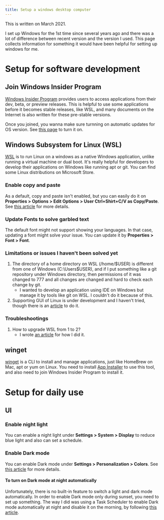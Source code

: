 ```yaml
---
title: Setup a windows desktop computer
---
```


This is written on March 2021.

I set up Windows for the 1st time since several years ago and there was a lot of difference between recent version and the version I used.
This page collects information for something it would have been helpful for setting up windows for me.

Setup for software development
===

Join Windows Insider Program
---
[Windows Insider Program](https://insider.windows.com/en-us/getting-started) provides users to access applications from their dev, beta, or preview releases.
This is helpful to use some applications before it becomes stable releases, like WSL, and many documents on the Internet is also written for these pre-stable versions.

Once you joined, you wanna make sure turnning on automatic updates for OS version.
See [this page](https://www.sheffield.ac.uk/it-services/information-security/windows-updat) to turn it on.


Windows Subsystem for Linux (WSL)
---
[WSL](https://docs.microsoft.com/en-us/windows/wsl/install-win10) is to run Linux on a windows as a native Windows application, unlike running a virtual machine or dual boot.
It's really helpful for developers to develop their applications on Windows like running apt or git.
You can find some Linux distributions on Microsoft Store.

### Enable copy and paste
As a default, copy and paste isn't enabled, but you can easily do it on **Properties > Options > Edit Options > User Ctrl+Shirt+C/V as Copy/Paste**.
See [this article](https://devblogs.microsoft.com/commandline/copy-and-paste-arrives-for-linuxwsl-consoles/) for more details.

### Update Fonts to solve garbled text
The default font might not support showing your languages.
In that case, updating a font might solve your issue.
You can update it by **Properties > Font > Font**.

### Limitations or issues I haven't been solved yet

1. The directory of a home directory on WSL (/home/$USER) is different from one of Windows (C:\Users\$USER), and if I put something like a git repository under Windows directory, then permissions of it was changed to 777 and all changes are changed and hard to check each change by git.
    - I wanted to develop an application using IDE on Windows but manage it by tools like git on WSL. I couldn't do it because of this.
1. Supporting GUI of Linux is under development and I haven't tried, though there is an [article](https://medium.com/@japheth.yates/the-complete-wsl2-gui-setup-2582828f4577) to do it.

### Troubleshootings
1. How to upgrade WSL from 1 to 2?
    - I wrote [an article](/2021/03/17/update-wsl-version/) for how I did it.

winget
---
[winget](https://docs.microsoft.com/en-us/windows/package-manager/winget/) is a CLI to install and manage applications, just like HomeBrew on Mac, apt or yum on Linux.
You need to install [App Installer](https://www.microsoft.com/en-us/p/app-installer/9nblggh4nns1?activetab=pivot:overviewtab) to use this tool, and also need to join Windows Insider Program to install it.



Setup for daily use
===

UI
---

### Enable night light
You can enable a night light under **Settings > System > Display** to reduce blue light and also can set a schedule.

### Enable Dark mode
You can enable Dark mode under **Settings > Personalization > Colors**.
See [this article](https://www.pcmag.com/how-to/how-to-enable-dark-mode-in-windows-10) for more details.

#### To turn on Dark mode at night automatically
Unfortunately, there is no built-in feature to switch a light and dark mode automatically.
In order to enable Dark mode only during sunset, you need to set up something.
The way I did was using a Task Scheduler to enable Dark mode automatically at night and disable it on the morning, by following [this article](https://www.howtogeek.com/356087/how-to-automatically-enable-windows-10s-dark-theme-at-night/).
